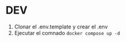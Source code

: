 

# DEV

1. Clonar el .env.template y crear el .env
2. Ejecutar el comnado ```docker compose up -d```